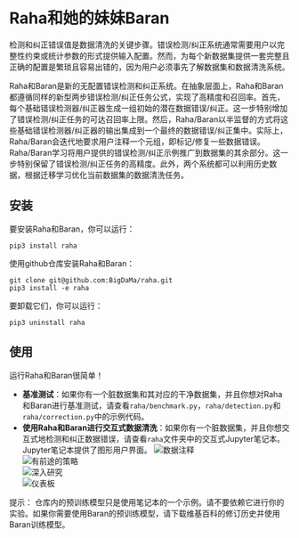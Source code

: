 # Raha和她的妹妹Baran
检测和纠正错误值是数据清洗的关键步骤。错误检测/纠正系统通常需要用户以完整性约束或统计参数的形式提供输入配置。然而，为每个新数据集提供一套完整且正确的配置是繁琐且容易出错的，因为用户必须事先了解数据集和数据清洗系统。

Raha和Baran是新的无配置错误检测和纠正系统。在抽象层面上，Raha和Baran都遵循同样的新型两步错误检测/纠正任务公式，实现了高精度和召回率。首先，每个基础错误检测器/纠正器生成一组初始的潜在数据错误/纠正。这一步特别增加了错误检测/纠正任务的可达召回率上限。然后，Raha/Baran以半监督的方式将这些基础错误检测器/纠正器的输出集成到一个最终的数据错误/纠正集中。实际上，Raha/Baran会迭代地要求用户注释一个元组，即标记/修复一些数据错误。Raha/Baran学习将用户提供的错误检测/纠正示例推广到数据集的其余部分。这一步特别保留了错误检测/纠正任务的高精度。此外，两个系统都可以利用历史数据，根据迁移学习优化当前数据集的数据清洗任务。

## 安装
要安装Raha和Baran，你可以运行：
```console
pip3 install raha
```

使用github仓库安装Raha和Baran：
```console
git clone git@github.com:BigDaMa/raha.git
pip3 install -e raha
```

要卸载它们，你可以运行：
```console
pip3 uninstall raha
```

## 使用
运行Raha和Baran很简单！
   - **基准测试**：如果你有一个脏数据集和其对应的干净数据集，并且你想对Raha和Baran进行基准测试，请查看`raha/benchmark.py`，`raha/detection.py`和`raha/correction.py`中的示例代码。
   - **使用Raha和Baran进行交互式数据清洗**：如果你有一个脏数据集，并且你想交互式地检测和纠正数据错误，请查看`raha`文件夹中的交互式Jupyter笔记本。Jupyter笔记本提供了图形用户界面。
   ![数据注释](pictures/ui.png)   
   ![有前途的策略](pictures/ui_strategies.png)   
   ![深入研究](pictures/ui_clusters.png)   
   ![仪表板](pictures/ui_dashboard.png) 

提示：
仓库内的预训练模型只是使用笔记本的一个示例。请不要依赖它进行你的实验。如果你需要使用Baran的预训练模型，请下载维基百科的修订历史并使用Baran训练模型。

